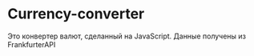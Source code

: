 # Currency-converter

Это конвертер валют, сделанный на JavaScript. 
Данные получены из FrankfurterAPI